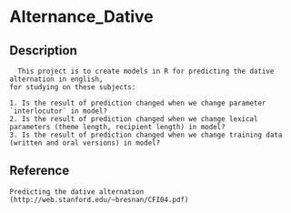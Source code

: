 # Alternance_Dative

## Description

      This project is to create models in R for predicting the dative alternation in english, 
    for studying on these subjects:

    1. Is the result of prediction changed when we change parameter `interlocutor` in model?   
    2. Is the result of prediction changed when we change lexical parameters (theme length, recipient length) in model?
    3. Is the result of prediction changed when we change training data (written and oral versions) in model?


## Reference

    Predicting the dative alternation (http://web.stanford.edu/~bresnan/CFI04.pdf)
